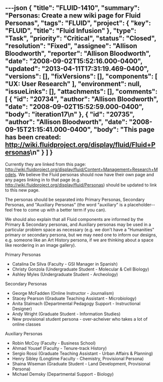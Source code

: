 ---json
{
  "title": "FLUID-1410",
  "summary": "Personas: Create a new wiki page for Fluid Personas",
  "tags": "FLUID",
  "project": {
    "key": "FLUID",
    "title": "Fluid Infusion"
  },
  "type": "Task",
  "priority": "Critical",
  "status": "Closed",
  "resolution": "Fixed",
  "assignee": "Allison Bloodworth",
  "reporter": "Allison Bloodworth",
  "date": "2008-09-02T15:52:16.000-0400",
  "updated": "2013-04-11T17:31:19.469-0400",
  "versions": [],
  "fixVersions": [],
  "components": [
    "UX: User Research"
  ],
  "environment": null,
  "issueLinks": [],
  "attachments": [],
  "comments": [
    {
      "id": "20734",
      "author": "Allison Bloodworth",
      "date": "2008-09-02T15:52:59.000-0400",
      "body": "iteration17\n"
    },
    {
      "id": "20735",
      "author": "Allison Bloodworth",
      "date": "2008-09-15T21:15:41.000-0400",
      "body": "This page has been created: <http://wiki.fluidproject.org/display/fluid/Fluid+Personas>\n"
    }
  ]
}
---
Currently they are linked from this page: <http://wiki.fluidproject.org/display/fluid/Content+Management+Research+Models>. We believe the Fluid personas should now have their own page and any pages linking in to that page (e.g. <http://wiki.fluidproject.org/display/fluid/Personas>) should be updated to link to this new page.&#x20;

The personas should be separated into Primary Personas, Secondary Personas, and "Auxiliary Personas" (the word "auxiliary" is a placeholder--feel free to come up with a better term if you can).&#x20;

We should also explain that all Fluid components are informed by the Primary & Secondary personas, and Auxiliary personas may be used in a particular problem space as necessary (e.g. we don't have a "Humanities" primary or secondary persona, but we may need one to inform our designs, e.g. someone like an Art History persona, if we are thinking about a space like reordering in an image gallery).

Primary Personas

* Catalina De Silva (Faculty - GSI Manager in Spanish)
* Christy Gonzola (Undergraduate Student - Molecular & Cell Biology)
* Ashley Myles (Undergraduate Student - Archeology)

Secondary Personas

* George McFadden (Online Instructor - Journalism)
* Stacey Pearson (Graduate Teaching Assistant - Microbiology)
* Anita Stalmach (Departmental Pedagogy Support - Instructional Designer)
* Andy Wright (Graduate Student - Information Studies)
* New provisional student persona - over-acheiver who takes a lot of online classes&#x20;

Auxiliary Personas

* Robin McCoy (Faculty - Business School)
* Ahmad Yousef (Faculty - Tenure-track History)
* Sergio Rossi (Graduate Teaching Assistant - Urban Affairs & Planning)
* Henry Sibley (Longtime Faculty - Chemistry, Provisional Persona)
* Shaina Wiseman (Graduate Student - Land Development, Provisional Persona)
* Michael Demsky (Departmental Support - Biology)

        
